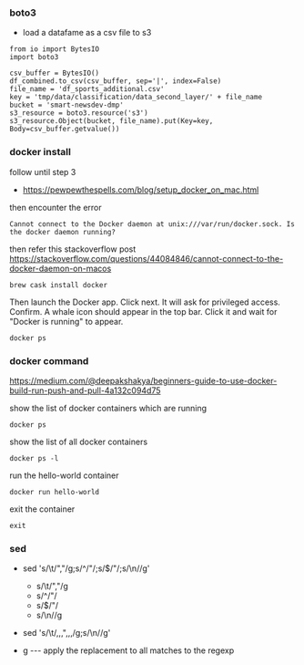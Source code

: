 ### boto3
- load a datafame as a csv file to s3
```
from io import BytesIO
import boto3

csv_buffer = BytesIO()
df_combined.to_csv(csv_buffer, sep='|', index=False)
file_name = 'df_sports_additional.csv'
key = 'tmp/data/classification/data_second_layer/' + file_name
bucket = 'smart-newsdev-dmp'
s3_resource = boto3.resource('s3')
s3_resource.Object(bucket, file_name).put(Key=key, Body=csv_buffer.getvalue())
```

###  docker install


follow until step 3
- https://pewpewthespells.com/blog/setup_docker_on_mac.html

then encounter the error
```
Cannot connect to the Docker daemon at unix:///var/run/docker.sock. Is the docker daemon running?
```

then refer this stackoverflow post
https://stackoverflow.com/questions/44084846/cannot-connect-to-the-docker-daemon-on-macos

```
brew cask install docker
```

Then launch the Docker app. Click next. It will ask for privileged access. Confirm. A whale icon should appear in the top bar. Click it and wait for "Docker is running" to appear.

```
docker ps
```

### docker command
https://medium.com/@deepakshakya/beginners-guide-to-use-docker-build-run-push-and-pull-4a132c094d75

show the list of docker containers which are running
```
docker ps
```
show the list of all docker containers 
```
docker ps -l
```

run the hello-world container 
```
docker run hello-world
```
exit the container
```
exit
```
### sed

- sed 's/\t/","/g;s/^/"/;s/$/"/;s/\n//g'
  - s/\t/","/g 
  - s/^/"/
  - s/$/"/
  - s/\n//g
 - sed 's/\t/,,,",,,/g;s/\n//g'
 
- g --- apply the replacement to all matches to the regexp










